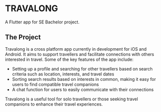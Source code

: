 # TRAVALONG

A Flutter app for SE Bachelor project.

## The Project

Travalong is a cross platform app currently in development for iOS and Android. It aims to support travellers and facilitate connections with others interested in travel. Some of the key features of the app include:

- Setting up a profile and searching for other travellers based on search criteria such as location, interests, and travel dates
- Sorting search results based on interests in common, making it easy for users to find compatible travel companions
- A chat function for users to easily communicate with their connections

Travalong is a useful tool for solo travellers or those seeking travel companions to enhance their travel experiences.
